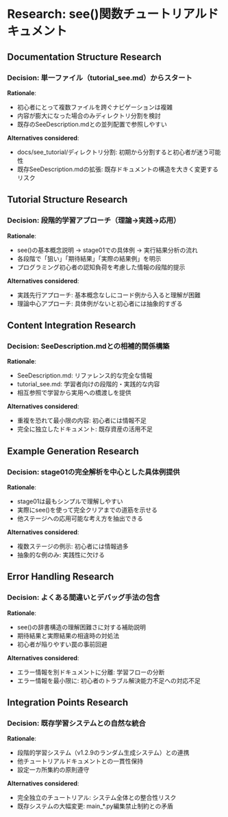 # Research: see()関数チュートリアルドキュメント

## Documentation Structure Research

### Decision: 単一ファイル（tutorial_see.md）からスタート
**Rationale**:
- 初心者にとって複数ファイルを跨ぐナビゲーションは複雑
- 内容が膨大になった場合のみディレクトリ分割を検討
- 既存のSeeDescription.mdとの並列配置で参照しやすい

**Alternatives considered**:
- docs/see_tutorial/ディレクトリ分割: 初期から分割すると初心者が迷う可能性
- 既存SeeDescription.mdの拡張: 既存ドキュメントの構造を大きく変更するリスク

## Tutorial Structure Research

### Decision: 段階的学習アプローチ（理論→実践→応用）
**Rationale**:
- see()の基本概念説明 → stage01での具体例 → 実行結果分析の流れ
- 各段階で「狙い」「期待結果」「実際の結果例」を明示
- プログラミング初心者の認知負荷を考慮した情報の段階的提示

**Alternatives considered**:
- 実践先行アプローチ: 基本概念なしにコード例から入ると理解が困難
- 理論中心アプローチ: 具体例がないと初心者には抽象的すぎる

## Content Integration Research

### Decision: SeeDescription.mdとの相補的関係構築
**Rationale**:
- SeeDescription.md: リファレンス的な完全な情報
- tutorial_see.md: 学習者向けの段階的・実践的な内容
- 相互参照で学習から実用への橋渡しを提供

**Alternatives considered**:
- 重複を恐れて最小限の内容: 初心者には情報不足
- 完全に独立したドキュメント: 既存資産の活用不足

## Example Generation Research

### Decision: stage01の完全解析を中心とした具体例提供
**Rationale**:
- stage01は最もシンプルで理解しやすい
- 実際にsee()を使って完全クリアまでの道筋を示せる
- 他ステージへの応用可能な考え方を抽出できる

**Alternatives considered**:
- 複数ステージの例示: 初心者には情報過多
- 抽象的な例のみ: 実践性に欠ける

## Error Handling Research

### Decision: よくある間違いとデバッグ手法の包含
**Rationale**:
- see()の辞書構造の理解困難さに対する補助説明
- 期待結果と実際結果の相違時の対処法
- 初心者が陥りやすい罠の事前回避

**Alternatives considered**:
- エラー情報を別ドキュメントに分離: 学習フローの分断
- エラー情報を最小限に: 初心者のトラブル解決能力不足への対応不足

## Integration Points Research

### Decision: 既存学習システムとの自然な統合
**Rationale**:
- 段階的学習システム（v1.2.9のランダム生成システム）との連携
- 他チュートリアルドキュメントとの一貫性保持
- 設定一カ所集約の原則遵守

**Alternatives considered**:
- 完全独立のチュートリアル: システム全体との整合性リスク
- 既存システムの大幅変更: main_*.py編集禁止制約との矛盾